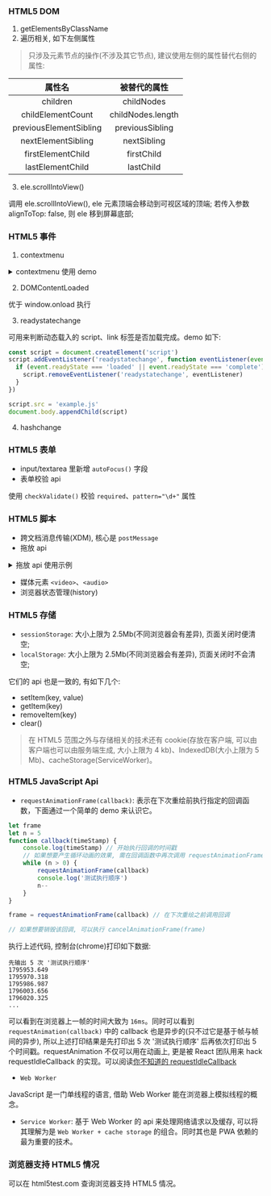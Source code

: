 ### HTML5 DOM

1. getElementsByClassName
2. 遍历相关, 如下左侧属性

> 只涉及元素节点的操作(不涉及其它节点), 建议使用左侧的属性替代右侧的属性:

| 属性名 | 被替代的属性 |
| :-: | :-: |
| children | childNodes |
| childElementCount | childNodes.length |
| previousElementSibling | previousSibling |
| nextElementSibling | nextSibling |
| firstElementChild | firstChild |
| lastElementChild | lastChild |

3. ele.scrollIntoView()

调用 ele.scrollIntoView(), ele 元素顶端会移动到可视区域的顶端; 若传入参数 alignToTop: false, 则 ele 移到屏幕底部;

### HTML5 事件

1. contextmenu

<details>
  <summary>contextmenu 使用 demo</summary>

```html
<ul id="myMenu" style="position: absolute;visibility: hidden;background-color: silver">
  <li>111</li>
  <li>222</li>
  <li>333</li>
</ul>
<script>
  var menu = document.getElementById('myMenu')
  document.addEventListener('contextmenu', (event) => {
    event.preventDefault()
    menu.style.left = event.clientX + 'px'
    menu.style.top = event.clientY + 'px'
    menu.style.visibility = 'visible'
  }, false)
  document.addEventListener('click', (event) => {
    menu.style.visibility = 'hidden'
  }, false)
</script>
```
</details>

2. DOMContentLoaded

优于 window.onload 执行

3. readystatechange

可用来判断动态载入的 script、link 标签是否加载完成。demo 如下:

```js
const script = document.createElement('script')
script.addEventListener('readystatechange', function eventListener(event) {
  if (event.readyState === 'loaded' || event.readyState === 'complete') { // hack 的手段, 浏览器自身的问题
    script.removeEventListener('readystatechange', eventListener)
  }
})

script.src = 'example.js'
document.body.appendChild(script)
```

4. hashchange

### HTML5 表单

* input/textarea 里新增 `autoFocus()` 字段
* 表单校验 api

使用 `checkValidate()` 校验 `required`、`pattern="\d+"` 属性

### HTML5 脚本

* 跨文档消息传输(XDM), 核心是 `postMessage`
* 拖放 api

<details>
<summary>拖放 api 使用示例</summary>

```html
<head>
	<style>
		#draggable {
			width: 200px;
			height: 20px;
			text-align: center;
			background: white;
		}

		.dropzone {
			width: 200px;
			height: 20px;
			background: blueviolet;
			margin-bottom: 10px;
			padding: 10px;
		}
	</style>
</head>

<body>
	<div class="dropzone">
		<div id="draggable" draggable="true" ondragstart="event.dataTransfer.setData('text/plain',null)">
			This div is draggable
		</div>
	</div>
	<div class="dropzone"></div>
	<div class="dropzone"></div>
	<div class="dropzone"></div>
	<script>
		window.onload = function () {
			var dragged

			document.addEventListener("dragstart", function (event) {
				dragged = event.target
			}, false)

			document.addEventListener("dragover", function (event) {
				// prevent default to allow drop
				event.preventDefault()
			}, false)

			document.addEventListener("drop", function (event) {
				// prevent default action (open as link for some elements)
				event.preventDefault()
				if (event.target.className == "dropzone") {
					dragged.parentNode.removeChild(dragged)
					event.target.appendChild(dragged)
				}
			}, false)
		}
	</script>
</body>
```
</details>

* 媒体元素 `<video>`、`<audio>`
* 浏览器状态管理(history)

### HTML5 存储

* `sessionStorage`: 大小上限为 2.5Mb(不同浏览器会有差异), 页面关闭时便清空;
* `localStorage`: 大小上限为 2.5Mb(不同浏览器会有差异), 页面关闭时不会清空;

它们的 api 也是一致的, 有如下几个:

* setItem(key, value)
* getItem(key)
* removeItem(key)
* clear()

> 在 HTML5 范围之外与存储相关的技术还有 cookie(存放在客户端, 可以由客户端也可以由服务端生成, 大小上限为 4 kb)、IndexedDB(大小上限为 5 Mb)、cacheStorage(ServiceWorker)。

### HTML5 JavaScript Api

* `requestAnimationFrame(callback)`: 表示在下次重绘前执行指定的回调函数，下面通过一个简单的 demo 来认识它。

```js
let frame
let n = 5
function callback(timeStamp) {
	console.log(timeStamp) // 开始执行回调的时间戳
	// 如果想要产生循环动画的效果, 需在回调函数中再次调用 requestAnimationFrame()
	while (n > 0) {
		requestAnimationFrame(callback)
		console.log('测试执行顺序')
		n--
	}
}

frame = requestAnimationFrame(callback) // 在下次重绘之前调用回调

// 如果想要销毁该回调, 可以执行 cancelAnimationFrame(frame)
```

执行上述代码, 控制台(chrome)打印如下数据:

```
先输出 5 次 '测试执行顺序'
1795953.649
1795970.318
1795986.987
1796003.656
1796020.325
...
```

可以看到在浏览器上一帧的时间大致为 `16ms`。同时可以看到 `requestAnimation(callback)` 中的 callback 也是异步的(只不过它是基于帧与帧间的异步), 所以上述打印结果是先打印出 5 次 '测试执行顺序' 后再依次打印出 5 个时间戳。requestAnimation 不仅可以用在动画上, 更是被 React 团队用来 hack requestIdleCallback 的实现。可以阅读[你不知道的 requestIdleCallback](https://github.com/MuYunyun/blog/blob/master/React/requestIdleCallback.md)

* `Web Worker`

JavaScript 是一门单线程的语言, 借助 Web Worker 能在浏览器上模拟线程的概念。

* `Service Worker`: 基于 Web Worker 的 api 来处理网络请求以及缓存, 可以将其理解为是 `Web Worker + cache storage` 的组合。同时其也是 PWA 依赖的最为重要的技术。

### 浏览器支持 HTML5 情况

可以在 html5test.com 查询浏览器支持 HTML5 情况。